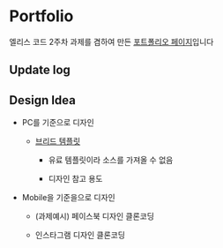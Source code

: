 # Portfolio

 엘리스 코드 2주차 과제를 겸하여 만든 [포트폴리오 페이지](http://denver-hajun.kdt-gitlab.elice.io/portfolio/)입니다

## Update log

## Design Idea

- PC를 기준으로 디자인

  - [브리드 템플릿](https://preview.colorlib.com/#breed2)

    - 유료 템플릿이라 소스를 가져올 수 없음

    - 디자인 참고 용도

- Mobile을 기준을으로 디자인

  - (과제예시) 페이스북 디자인 클론코딩

  - 인스타그램 디자인 클론코딩
